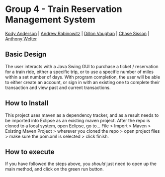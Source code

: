 # Group 4 - Train Reservation Management System

[Kody Anderson](https://github.com/KodyAnderson1) | 
[Andrew Rabinowitz](https://github.com/AndrewR68) | 
[Dillon Vaughan](https://github.com/DillonV44) | 
[Chase Sisson](https://github.com/chase66group6) | 
[Anthony Welter](https://github.com/alw64)

## Basic Design

The user interacts with a Java Swing GUI to purchase a ticket / reservation for a train ride, either a specific trip, or to use a specific number of miles within a set number of days.
With program completion, the user will be able to either create an account, or sign in with an existing one to complete their transaction and view past and current transactions.

## How to Install

This project uses maven as a dependency tracker, and as a result needs to be imported into Eclipse as an existing maven project.
After the repo is cloned to a local system, open Eclipse, go to... 
File > Import > Maven > Existing Maven Project > wherever you cloned the repo > open project files > make sure the pom.xml is selected > click finish.

## How to execute

If you have followed the steps above, you *should* just need to open up the main method, and click on the green run button.


